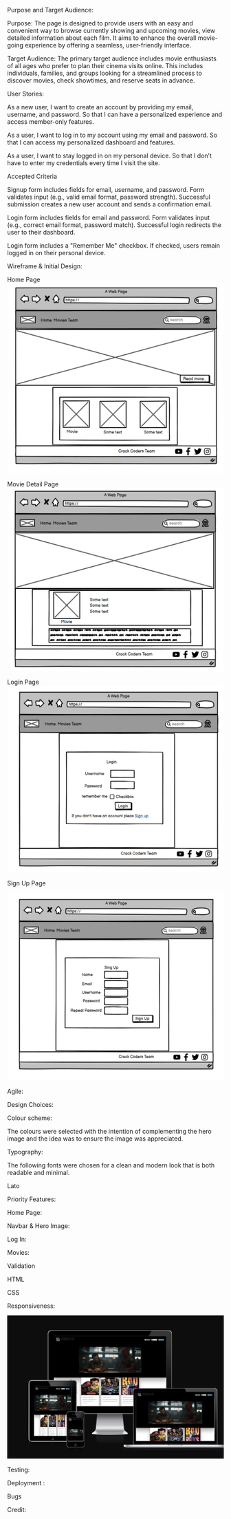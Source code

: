 Purpose and Target Audience:

Purpose: The page is designed to provide users with an easy and convenient way to browse currently showing and upcoming movies, view detailed information about each film. It aims to enhance the overall movie-going experience by offering a seamless, user-friendly interface.

Target Audience: The primary target audience includes movie enthusiasts of all ages who prefer to plan their cinema visits online. This includes individuals, families, and groups looking for a streamlined process to discover movies, check showtimes, and reserve seats in advance.



User Stories:

As a new user, I want to create an account by providing my email, username, and password.
So that I can have a personalized experience and access member-only features.

As a user, I want to log in to my account using my email and password.
So that I can access my personalized dashboard and features.

As a user, I want to stay logged in on my personal device.
So that I don’t have to enter my credentials every time I visit the site.


Accepted Criteria

Signup form includes fields for email, username, and password.
Form validates input (e.g., valid email format, password strength).
Successful submission creates a new user account and sends a confirmation email.

Login form includes fields for email and password.
Form validates input (e.g., correct email format, password match).
Successful login redirects the user to their dashboard.

Login form includes a "Remember Me" checkbox.
If checked, users remain logged in on their personal device.


Wireframe & Initial Design:

Home Page
![Alt text](assets/imagess/image.png)

Movie Detail Page
![Alt text](assets/imagess/image%20(1).png)

Login Page
![Alt text](assets/imagess/image%20(2).png)

Sign Up Page

![Alt text](assets/imagess/image%20(3).png)

Agile:




Design Choices:

Colour scheme:



The colours were selected with the intention of complementing the hero image and the idea was to ensure the image was appreciated.

Typography:

The following fonts were chosen for a clean and modern look that is both readable and minimal.

Lato


Priority Features:

Home Page:

Navbar & Hero Image:

Log In:



Movies:


Validation

HTML


CSS


Responsiveness:

![Alt text](assets/imagess/responsive.png)

Testing:


Deployment :



Bugs



Credit: